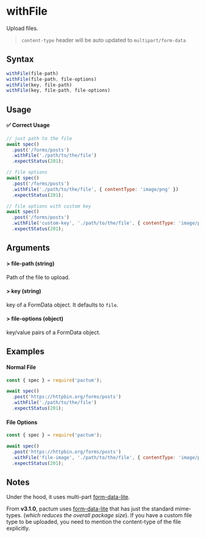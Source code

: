 # withFile

Upload files.

> `content-type` header will be auto updated to `multipart/form-data`

## Syntax

```js
withFile(file-path)
withFile(file-path, file-options)
withFile(key, file-path)
withFile(key, file-path, file-options)
```

## Usage

#### ✅  Correct Usage

```js
// just path to the file
await spec()
  .post('/forms/posts')
  .withFile('./path/to/the/file')
  .expectStatus(201);

// file options
await spec()
  .post('/forms/posts')
  .withFile('./path/to/the/file', { contentType: 'image/png' })
  .expectStatus(201);

// file options with custom key
await spec()
  .post('/forms/posts')
  .withFile('custom-key', './path/to/the/file', { contentType: 'image/png' })
  .expectStatus(201);
```

## Arguments

#### > file-path (string)

Path of the file to upload.

#### > key (string)

key of a FormData object. It defaults to `file`.

#### > file-options (object)

key/value pairs of a FormData object.

## Examples

#### Normal File

```js
const { spec } = require('pactum');

await spec()
  .post('https://httpbin.org/forms/posts')
  .withFile('./path/to/the/file')
  .expectStatus(201);
```

#### File Options

```js
const { spec } = require('pactum');

await spec()
  .post('https://httpbin.org/forms/posts')
  .withFile('file-image', './path/to/the/file', { contentType: 'image/png' })
  .expectStatus(201);
```

## Notes

Under the hood, it uses multi-part [form-data-lite](https://www.npmjs.com/package/form-data-lite).

From **v3.1.0**, pactum uses [form-data-lite](https://www.npmjs.com/package/form-data-lite) that has just the standard mime-types. (*which reduces the overall package size*). If you have a custom file type to be uploaded, you need to mention the content-type of the file explicitly.